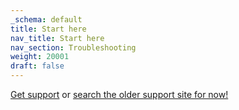 ```yaml
---
_schema: default
title: Start here
nav_title: Start here
nav_section: Troubleshooting
weight: 20001
draft: false
---
```

[Get support](/docs/troubleshooting/get-support/) or <a href="https://support.diode.io/" target="_blank" rel="noopener">search the older support site for now!</a>